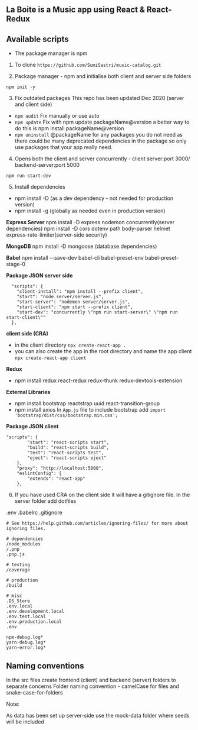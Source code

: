 ## La Boite is a Music app using React & React-Redux

## Available scripts

- The package manager is npm 

1. To clone 
```https://github.com/SumiSastri/music-catalog.git```

2. Package manager - npm and initialise both client and server side folders 

```npm init -y``` 

3.   Fix outdated packages This repo has been updated Dec 2020 (server and client side)

- ```npm audit``` Fix manually or use auto
- ```npm update``` Fix with npm update packageName@version a better way to do this is npm install packageName@version
- ```npm uninstall``` @packageName for any packages you do not need as there could be many deprecated dependencies in the package so only use packages that your app really need.

4.  Opens both the client and server concurrently - client server:port 3000/ backend-server:port 5000

```npm run start-dev```  

5. Install dependencies 

- npm install -D (as a dev dependency - not needed for production version)
- npm install -g (globally as needed even in production version)

**Express Server** 
npm install -D  express nodemon concurrently(server dependencies)
npm install -D cors dotenv path body-parser helmet express-rate-limiter(server-side security)

**MongoDB**
npm install -D  mongoose (database dependencies)

**Babel**
npm install --save-dev babel-cli babel-preset-env babel-preset-stage-0

**Package JSON server side**
```
  "scripts": {
    "client-install": "npm install --prefix client",
    "start": "node server/server.js",
    "start-server": "nodemon server/server.js",
    "start-client": "npm start --prefix client",
    "start-dev": "concurrently \"npm run start-server\" \"npm run start-client\""
  },
 ```  
 
**client side (CRA)**

- in the client directory ```npx create-react-app .```
- you can also create the app in the root directory and name the app client ```npx create-react-app client```

**Redux**
- npm install redux react-redux redux-thunk redux-devtools-extension

**External Libraries**
- npm install bootstrap reactstrap uuid react-transition-group
- npm install axios
In ```App.js``` file to include bootstrap add ```import 'bootstrap/dist/css/bootstrap.min.css';```

__Package JSON client__

```
"scripts": {
		"start": "react-scripts start",
		"build": "react-scripts build",
		"test": "react-scripts test",
		"eject": "react-scripts eject"
	},
	"proxy": "http://localhost:5000",
	"eslintConfig": {
		"extends": "react-app"
	},
```
6. If you have used CRA on the client side it will have a gitignore file. In the server folder add dotfiles

.env 
.babelrc
.gitignore 
 
 ```
 # See https://help.github.com/articles/ignoring-files/ for more about ignoring files.

# dependencies
/node_modules
/.pnp
.pnp.js

# testing
/coverage

# production
/build

# misc
.DS_Store
.env.local
.env.development.local
.env.test.local
.env.production.local
.env

npm-debug.log*
yarn-debug.log*
yarn-error.log*
```
 
## Naming conventions
In the src files create frontend (client) and backend (server) folders to separate concerns Folder naming convention - camelCase for files and snake-case-for-folders

Note:

As data has been set up server-side use the mock-data folder where seeds will be included

